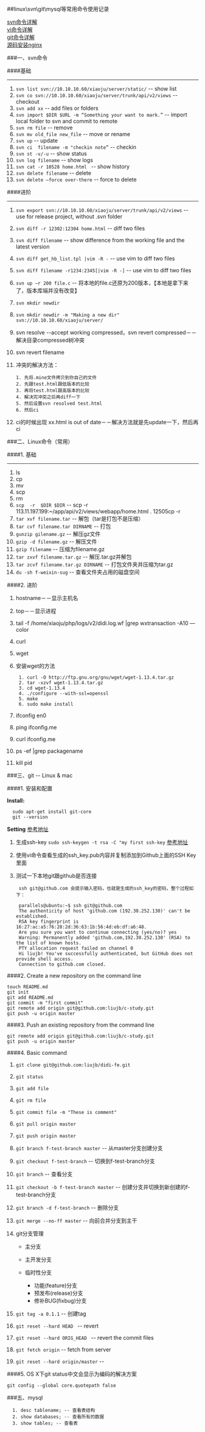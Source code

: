 ##linux\svn\git\mysql等常用命令使用记录

[svn命令详解](http://blog.csdn.net/wklken/article/details/6594956)    
[vi命令详解](http://www.cnblogs.com/88999660/articles/1581524.html)     
[git命令详解](http://blog.csdn.net/ithomer/article/details/7529022)     
[源码安装nginx](http://www.nginx.cn/install)    



###一、svn命令

####基础

----

1. `svn list svn://10.10.10.60/xiaoju/server/static/` -- show list
2. `svn co svn://10.10.10.60/xiaoju/server/trunk/api/v2/views` -- checkout
3. `svn add xx` -- add files or folders
4. `svn import $DIR $URL -m “Something your want to mark.”` -- import local folder to svn and commit to remote
4. `svn rm file` -- remove
5. `svn mv old_file new_file` -- move or rename
5. `svn up` -- update
3. `svn ci  filename -m "checkin note”` -- checkin
4. `svn st -v/-u` -- show status
5. `svn log filename` -- show logs
6. `svn cat -r 10528 home.html ` -- show history 
6. `svn delete filename` -- delete
13. `svn delete –force over-there` -- force to delete


####进阶

----

1. `svn export svn://10.10.10.60/xiaoju/server/trunk/api/v2/views` -- use for release project, without .svn folder
8. `svn diff -r 12302:12304 home.html` -- diff two files
2. `svn diff filename` -- show difference from the working file and the latest version
2. `svn diff get_hb_list.tpl |vim -R -` -- use vim to diff two files
4. `svn diff filename -r1234:2345[|vim -R -]` -- use vim to diff two files
3. `svn up –r 200 file.c` -- 将本地的file.c还原为200版本，【本地是拿下来了，版本库端并没有改变】
1. `svn mkdir newdir`
1. `svn mkdir newdir -m "Making a new dir" svn://10.10.10.60/xiaoju/server/`
20. svn resolve --accept working compressed，svn revert compressed－－解决目录compressed树冲突
22. svn revert filename
22. 冲突的解决方法：
  
		1. 先将.mine文件拷贝到你自己的文件
		2. 先跟test.html跟低版本的比较
		3. 再将test.html跟高版本的比较
		4. 解决完冲突之后再diff一下
		5. 然后设置svn resolved test.html
		6. 然后ci
		
23. ci的时候出现 xx.html is out of date－－解决方法就是先update一下，然后再ci  


###二、Linux命令（常用）

####1. 基础

----

1. ls
2. cp
4. mv
5. scp
6. rm				    
1. `scp  -r  $DIR $DIR` -- scp -r 113.11.197.199:~/app/api/v2/views/webapp/home.html . 12505cp -r 
2. `tar xvf filename.tar` -- 解包（tar是打包不是压缩）
3. `tar cvf filename.tar DIRNAME` -- 打包
4. `gunzip gilename.gz` -- 解压gz文件
5. `gzip -d filename.gz` -- 解压文件
6. `gzip filename` -- 压缩为filename.gz
7. `tar zxvf filename.tar.gz` -- 解压.tar.gz并解包
8. `tar zcvf filename.tar.gz DIRNAME` -- 打包文件夹并压缩为tar.gz
9. `du -sh f-weixin-sug` -- 查看文件夹占用的磁盘空间



####2. 进阶

1. hostname－－显示主机名
2. top－－显示进程
3. tail -f /home/xiaoju/php/logs/v2/didi.log.wf  |grep wxtransaction -A10 —color
4. curl
5. wget
6. 安装wget的方法

		1. curl -O http://ftp.gnu.org/gnu/wget/wget-1.13.4.tar.gz
		2. tar -xzvf wget-1.13.4.tar.gz
		3. cd wget-1.13.4
		4. ./configure --with-ssl=openssl
		5. make
		6. sudo make install

7. ifconfig en0     
8. ping ifconfig.me
8. curl ifconfig.me
9. ps -ef |grep packagename
10. kill pid

###三、git -- Linux & mac

####1. 安装和配置

**Install:**

      sudo apt-get install git-core
      git --version

**Setting** [参考地址](http://blog.csdn.net/alex_my/article/details/8741615)

1. 生成ssh-key `sudo ssh-keygen -t rsa -C "my first ssh-key` [参考地址](http://blog.csdn.net/alex_my/article/details/8741625)    
2. 使用vi命令查看生成的ssh_key.pub内容并复制添加到Github上面的SSH Key里面    
3. 测试一下本地git跟github是否连接    
	
		ssh git@github.com 会提示输入密码，也就是生成的ssh_key的密码，整个过程如下：
	
		parallels@ubuntu:~$ ssh git@github.com		The authenticity of host 'github.com (192.30.252.130)' can't be established.		RSA key fingerprint is 16:27:ac:a5:76:28:2d:36:63:1b:56:4d:eb:df:a6:48.		Are you sure you want to continue connecting (yes/no)? yes		Warning: Permanently added 'github.com,192.30.252.130' (RSA) to the list of known hosts.		PTY allocation request failed on channel 0		Hi liujb! You've successfully authenticated, but GitHub does not provide shell access.		Connection to github.com closed.
			
####2. Create a new repository on the command line

    touch README.md
    git init
    git add README.md
    git commit -m "first commit"
    git remote add origin git@github.com:liujb/c-study.git
    git push -u origin master
    
####3. Push an existing repository from the command line

    git remote add origin git@github.com:liujb/c-study.git
    git push -u origin master
    

####4. Basic command

1. `git clone git@github.com:liujb/didi-fe.git`
2. `git status`
3. `git add file`
4. `git rm file`
5. `git commit file -m "These is comment"`
6. `git pull origin master`
6. `git push origin master`
7. `git branch f-test-branch master` -- 从master分支创建分支
8. `git checkout f-test-branch` -- 切换到f-test-branch分支
8. `git branch` -- 查看分支 
7. `git checkout -b f-test-branch master` -- 创建分支并切换到新创建的f-test-branch分支
8. `git branch -d f-test-branch` -- 删除分支
9. `git merge --no-ff master` -- 向前合并分支到主干
10. git分支管理

	- 主分支 
	- 主开发分支   
	- 临时性分支   
		
		- 功能(feature)分支
		- 预发布(release)分支
		- 修补BUG(fixbug)分支
		
11. `git tag -a 0.1.1` -- 创建tag
12. `git reset --hard HEAD ` -- revert
13. `git reset --hard ORIG_HEAD ` -- revert the commit files
14. `git fetch origin` -- fetch from server
15. `git reset --hard origin/master` --


####5. OS X下git status中文会显示为编码的解决方案

    git config --global core.quotepath false

###五、mysql

      1. desc tablename; -- 查看表结构
      2. show databases; -- 查看所有的数据
      3. show tables; -- 查看表


